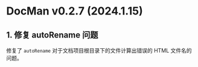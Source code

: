 # DocMan v0.2.7 (2024.1.15)

## 1. 修复 autoRename 问题

修复了 `autoRename` 对于文档项目根目录下的文件计算出错误的 HTML 文件名的问题。
